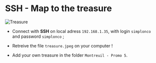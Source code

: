 # SSH - Map to the treasure

![Treasure](https://images7.alphacoders.com/445/445671.jpg)

* Connect with **SSH** on local adress `192.168.1.35`, with login `simplonco` and password `simplonco` ;

* Retreive the file `treasure.jpeg` on your computer !

* Add your own treasure in the folder `Montreuil - Promo 5`.
